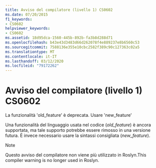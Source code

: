 ```yaml
---
title: Avviso del compilatore (livello 1) CS0602
ms.date: 07/20/2015
f1_keywords:
- CS0602
helpviewer_keywords:
- CS0602
ms.assetid: 18d95dca-1560-445b-892b-fa3b8d288d71
ms.openlocfilehash: b43e43d3483d66d262078f4e889237e8b6560c53
ms.sourcegitcommit: 7588136e355e10cbc2582f389c90c127363c02a5
ms.translationtype: MT
ms.contentlocale: it-IT
ms.lasthandoff: 03/12/2020
ms.locfileid: "79172262"
---
```

# <a name="compiler-warning-level-1-cs0602"></a>Avviso del compilatore (livello 1) CS0602

La funzionalità 'old_feature' è deprecata. Usare 'new_feature'

 Una funzionalità del linguaggio usata nel codice (*old_feature*) è ancora supportata, ma tale supporto potrebbe essere rimosso in una versione futura. È invece necessario usare la sintassi consigliata (*new_feature*).

> [!NOTE]
> Questo avviso del compilatore non viene più utilizzato in Roslyn.This compiler warning is no longer used in Roslyn.
